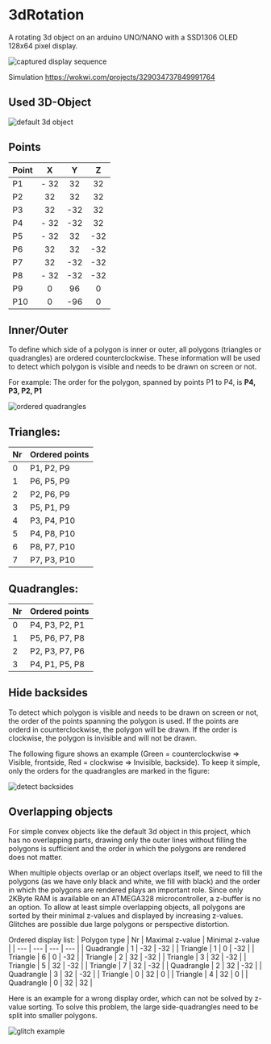 # 3dRotation
A rotating 3d object on an arduino UNO/NANO with a SSD1306 OLED 128x64 pixel display.

![captured display sequence](/assets/images/Capture.gif) 

Simulation https://wokwi.com/projects/329034737849991764

## Used 3D-Object
![default 3d object](/assets/images/Object.svg)

## Points
| Point | X | Y | Z |
| --- | :---: | :---: | :---: |
| P1 | - 32 | 32 | 32 |
| P2 | 32 | 32 | 32 |
| P3 | 32 | -32 | 32 |
| P4 | - 32 | -32 | 32 |
| P5 | - 32 | 32 | -32 |
| P6 | 32 | 32 | -32 |
| P7 | 32 | -32 | -32 |
| P8 | - 32 | -32 | -32 |
| P9 | 0 | 96 | 0 |
| P10 | 0 | -96 | 0 |

## Inner/Outer
To define which side of a polygon is inner or outer, all polygons (triangles or quadrangles) are ordered counterclockwise. These information will be used to detect which polygon is visible and needs to be drawn on screen or not. 

For example: The order for the polygon, spanned by points P1 to P4, is **P4, P3, P2, P1**

![ordered quadrangles](/assets/images/OrderedQuadrangle.svg)

## Triangles:
| Nr | Ordered points |
| --- | --- |
| 0 | P1, P2, P9 |
| 1 | P6, P5, P9 |
| 2 | P2, P6, P9 |
| 3 | P5, P1, P9 |
| 4 | P3, P4, P10 |
| 5 | P4, P8, P10 |
| 6 | P8, P7, P10 |
| 7 | P7, P3, P10 |

## Quadrangles:
| Nr | Ordered points |
| --- | --- |
| 0 | P4, P3, P2, P1 |
| 1 | P5, P6, P7, P8 |
| 2 | P2, P3, P7, P6 |
| 3 | P4, P1, P5, P8 |

## Hide backsides
To detect which polygon is visible and needs to be drawn on screen or not, the order of the points spanning the polygon is used. If the points are orderd in counterclockwise, the polygon will be drawn. If the order is clockwise, the polygon is invisible and will not be drawn.

The following figure shows an example (Green = counterclockwise => Visible, frontside, Red = clockwise => Invisible, backside). To keep it simple, only the orders for the quadrangles are marked in the figure: 

![detect backsides](/assets/images/DetectBacksides.svg)

## Overlapping objects
For simple convex objects like the default 3d object in this project, which has no overlapping parts, drawing only the outer lines without filling the polygons is sufficient and the order in which the polygons are rendered does not matter.  

When multiple objects overlap or an object overlaps itself, we need to fill the polygons (as we have only black and white, we fill with black) and the order in which the polygons are rendered plays an important role. Since only 2KByte RAM is available on an ATMEGA328 microcontroller, a z-buffer is no an option. To allow at least simple overlapping objects, all polygons are sorted by their minimal z-values and displayed by increasing z-values. Glitches are possible due large polygons or perspective distortion.

Ordered display list:
| Polygon type | Nr | Maximal z-value | Minimal z-value |
| --- | --- | --- | --- |
| Quadrangle | 1 | -32 | -32 |
| Triangle | 1 | 0 | -32 |
| Triangle | 6 | 0 | -32 |
| Triangle | 2 | 32 | -32 |
| Triangle | 3 | 32 | -32 |
| Triangle | 5 | 32 | -32 |
| Triangle | 7 | 32 | -32 |
| Quadrangle | 2 | 32 | -32 |
| Quadrangle | 3 | 32 | -32 |
| Triangle | 0 | 32 | 0 |
| Triangle | 4 | 32 | 0 |
| Quadrangle | 0 | 32 | 32 |

Here is an example for a wrong display order, which can not be solved by z-value sorting. To solve this problem, the large side-quadrangles need to be split into smaller polygons.

![glitch example](/assets/images/glitch.png) 
